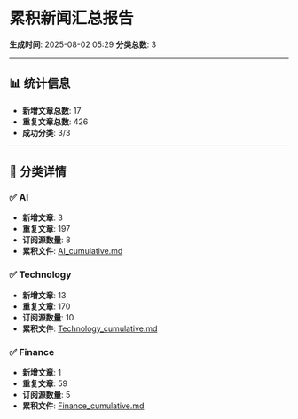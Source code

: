# 累积新闻汇总报告

**生成时间**: 2025-08-02 05:29
**分类总数**: 3

---

## 📊 统计信息

- **新增文章总数**: 17
- **重复文章总数**: 426
- **成功分类**: 3/3

---

## 📂 分类详情

### ✅ AI
- **新增文章**: 3
- **重复文章**: 197
- **订阅源数量**: 8
- **累积文件**: [AI_cumulative.md](./AI_cumulative.md)

### ✅ Technology
- **新增文章**: 13
- **重复文章**: 170
- **订阅源数量**: 10
- **累积文件**: [Technology_cumulative.md](./Technology_cumulative.md)

### ✅ Finance
- **新增文章**: 1
- **重复文章**: 59
- **订阅源数量**: 5
- **累积文件**: [Finance_cumulative.md](./Finance_cumulative.md)
